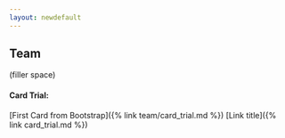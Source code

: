 ```yaml
---
layout: newdefault
---
```

## Team


(filler space)


#### Card Trial:

[First Card from Bootstrap]({% link team/card_trial.md %})
[Link title]({% link card_trial.md %})
